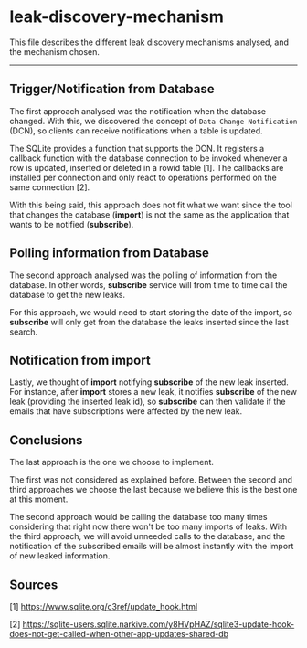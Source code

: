 # leak-discovery-mechanism

This file describes the different leak discovery mechanisms analysed, and the mechanism chosen.

---

## Trigger/Notification from Database

The first approach analysed was the notification when the database changed. With this, we discovered the concept of `Data Change Notification` (DCN), so clients can receive notifications when a table is updated.

The SQLite provides a function that supports the DCN. It registers a callback function with the database connection to be invoked whenever a row is updated, inserted or deleted in a rowid table [1]. 
The callbacks are installed per connection and only react to operations performed on the same connection [2].

With this being said, this approach does not fit what we want since the tool that changes the database (**import**) is not the same as the application that wants to be notified (**subscribe**). 

## Polling information from Database

The second approach analysed was the polling of information from the database. In other words, **subscribe** service will from time to time call the database to get the new leaks.

For this approach, we would need to start storing the date of the import, so **subscribe** will only get from the database the leaks inserted since the last search.

## Notification from import

Lastly, we thought of **import** notifying **subscribe** of the new leak inserted. For instance, after **import** stores a new leak, it notifies **subscribe** of the new leak (providing the inserted leak id), so **subscribe** can then validate if the emails that have subscriptions were affected by the new leak.

## Conclusions

The last approach is the one we choose to implement.

The first was not considered as explained before. Between the second and third approaches we choose the last because we believe this is the best one at this moment. 

The second approach would be calling the database too many times considering that right now there won't be too many imports of leaks. With the third approach, we will avoid unneeded calls to the database, and the notification of the subscribed emails will be almost instantly with the import of new leaked information.

## Sources

[1] https://www.sqlite.org/c3ref/update_hook.html

[2] https://sqlite-users.sqlite.narkive.com/y8HVpHAZ/sqlite3-update-hook-does-not-get-called-when-other-app-updates-shared-db
